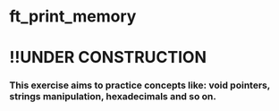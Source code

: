 
# ft_print_memory

# !!UNDER CONSTRUCTION
### This exercise aims to practice concepts like: void pointers, strings manipulation, hexadecimals and so on.

